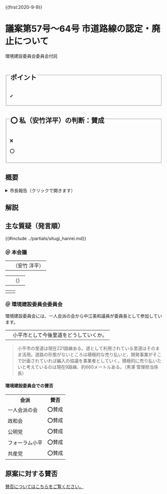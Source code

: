 {{first:2020-9-9}}
# 議案第57号～64号 市道路線の認定・廃止について

<i class="fa fa-gavel" aria-hidden="true"></i> 環境建設委員会委員会付託

<fieldset class="point">
  <legend>
    <h2 class="point"> ポイント </h2>
  </legend>
  <p class="point">✔ </p>
</fieldset>

<fieldset class="sanpi">
  <legend>
    <h2 class="sanpi">⭕️ 私（安竹洋平）の判断：賛成 </h2>
  </legend>
  <p class="sanpi NG">❌ </p>
  <p class="sanpi OK">⭕️ </p>
</fieldset>


## 概要

<details>
<summary>市長報告（クリックで開きます）</summary>

> 「道路議案」8件についてです。議案第57号、及び議案第58号につきましては、都市計画法に基づく開発行為により整備され、市が寄付を受けた道路が、既存市道に接続することから、当該既存市道の終点位置、及び起点位置を変更して、元の路線名で再認定するものです。議案第59号につきましては都市計画法に基づく開発行為により整備され、市が寄付を受けた道路を、市道として認定するものです。議案第60号につきましては、里道の一部を売り払うことから当該既存里道の終点位置を変更して、元の路線名で再認定するものです。議案第61号、議案第62号、及び議案第64号につきましては、再認定する路線と重複するため廃止するものです。議案第63号につきましては、里道を売り払うため、廃止するものです｡

</details>

## 解説


## 主な質疑（発言順）
{{#include ../partials/situgi_hanrei.md}}

### ＠ 本会議

<table class="qanda"><tr><td><i class="fa fa-question-circle hitori yasutake" aria-label="安竹による質問"></i></td><td>
（安竹 洋平）
</td></tr></table>

<table class="qanda"><tr><td><i class="fa fa-question-circle hitori" aria-label="一人会派 その他議員による質問"></i></td><td>
（）
</td></tr></table>

<table class="qanda"><tr><td><i class="fa fa-question-circle-o" aria-label="その他議員による質問"></i></td><td>
</td></tr></table>

### ＠ 環境建設委員会委員会
環境建設委員会には、一人会派の会から中江美和議員が委員長として参加しています。

<table class="qanda"><tr><td><i class="fa fa-question-circle-o" aria-label="その他 議員による質問"></i></td><td>
小平市として今後里道をどうしていくか。
</td></tr></table>

> 小平市の里道は現在221路線ある。道として利用されている里道はそのまま活用。道路の形態がないところは積極的な売り払いと、開発事業がそこで計画されていれば編入の協議を事業者としていく。積極的に売り払いたいと考えているのは現在9路線、約660メートルある。（黒澤 管理担当係長）

#### 環境建設委員会での賛否

<table class="simple">
<tr><th>会派</th><th>賛否</th></tr>
<tr><td>一人会派の会</td><td>⭕賛成</td></tr>
<tr><td>政和会</td><td>⭕賛成</td></tr>
<tr><td>公明党</td><td>⭕賛成</td></tr>
<tr><td>フォーラム小平</td><td>⭕賛成</td></tr>
<tr><td>共産党</td><td>⭕賛成</td></tr>
</table>

## 原案に対する賛否
[賛否についてはこちらをご覧ください。](./index.md#賛否)
